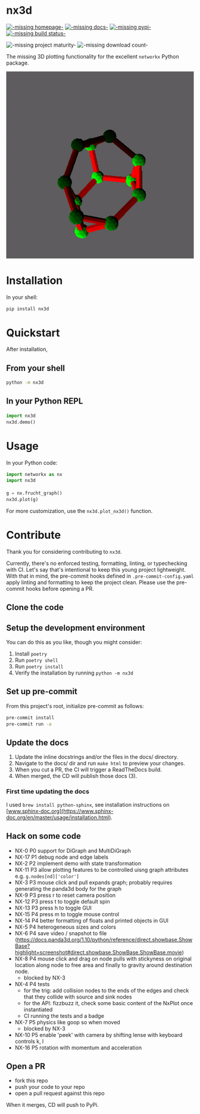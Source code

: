 # nx3d

[![-missing homepage-](https://img.shields.io/badge/home-GitHub-blueviolet)](https://github.com/ekalosak/nx3d)
[![-missing docs-](https://img.shields.io/badge/docs-ReadTheDocs-blue)](https://nx3d.readthedocs.io/en/latest/)
[![-missing pypi-](https://img.shields.io/pypi/v/nx3d)](https://pypi.org/project/nx3d/)
[![-missing build status-](https://img.shields.io/github/workflow/status/ekalosak/nx3d/Build%20nx3d%20and%20publish%20to%20PyPi)](https://github.com/ekalosak/nx3d/actions)

![-missing project maturity-](https://img.shields.io/badge/status-experimental-brightgreen)
![-missing download count-](https://img.shields.io/pypi/dw/nx3d)

The missing 3D plotting functionality for the excellent `networkx` Python package.

![-missing gif of frucht graph-](https://raw.githubusercontent.com/ekalosak/nx3d/cf473d1dfab506ecd4044f4693c09aea0e1153ba/data/frucht.gif)

# Installation
In your shell:
```sh
pip install nx3d
```

# Quickstart
After installation,

## From your shell
```sh
python -m nx3d
```

## In your Python REPL
```python
import nx3d
nx3d.demo()
```

# Usage
In your Python code:
```python
import networkx as nx
import nx3d

g = nx.frucht_graph()
nx3d.plot(g)
```
For more customization, use the `nx3d.plot_nx3d()` function.

# Contribute
Thank you for considering contributing to `nx3d`.

Currently, there's no enforced testing, formatting, linting, or typechecking with CI. Let's say that's intentional to
keep this young project lightweight.  With that in mind, the pre-commit hooks defined in `.pre-commit-config.yaml` apply
linting and formatting to keep the project clean. Please use the pre-commit hooks before opening a PR.

## Clone the code

## Setup the development environment

You can do this as you like, though you might consider:
1. Install `poetry`
2. Run `poetry shell`
3. Run `poetry install`
4. Verify the installation by running `python -m nx3d`

## Set up pre-commit
From this project's root, initialize pre-commit as follows:

```sh
pre-commit install
pre-commit run -a
```

## Update the docs
1. Update the inline docstrings and/or the files in the docs/ directory.
2. Navigate to the docs/ dir and run `make html` to preview your changes.
3. When you cut a PR, the CI will trigger a ReadTheDocs build.
4. When merged, the CD will publish those docs (3).

### First time updating the docs
I used `brew install python-sphinx`, see installation instructions on [www.sphinx-doc.org](https://www.sphinx-doc.org/en/master/usage/installation.html).

## Hack on some code
- NX-0 P0 support for DiGraph and MultiDiGraph
- NX-17 P1 debug node and edge labels
- NX-2 P2 implement demo with state transformation
- NX-11 P3 allow plotting features to be controlled uisng graph attributes e.g. `g.nodes[nd]['color']`
- NX-3 P3 mouse click and pull expands graph; probably requires generating the panda3d body for the graph
- NX-9 P3 press r to reset camera position
- NX-12 P3 press t to toggle default spin
- NX-13 P3 press h to toggle GUI
- NX-15 P4 press m to toggle mouse control
- NX-14 P4 better formatting of floats and printed objects in GUI
- NX-5 P4 heterogeneous sizes and colors
- NX-6 P4 save video / snapshot to file
  (https://docs.panda3d.org/1.10/python/reference/direct.showbase.ShowBase?highlight=screenshot#direct.showbase.ShowBase.ShowBase.movie)
- NX-8 P4 mouse click and drag on node pulls with stickyness on original location along node to free area and finally to
  gravity around destination node.
  - blocked by NX-3
- NX-4 P4 tests
  - for the trig: add collision nodes to the ends of the edges and check that they collide with source and sink nodes
  - for the API: fizzbuzz it, check some basic content of the NxPlot once instantiated
  - CI running the tests and a badge
- NX-7 P5 physics like goop so when moved
  - blocked by NX-3
- NX-10 P5 enable 'peek' with camera by shifting lense with keyboard controls k, l
- NX-16 P5 rotation with momentum and acceleration

## Open a PR
- fork this repo
- push your code to your repo
- open a pull request against this repo

When it merges, CD will push to PyPi.
